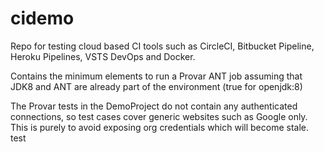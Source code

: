 # cidemo
Repo for testing cloud based CI tools such as CircleCI, Bitbucket Pipeline, Heroku Pipelines, VSTS DevOps and Docker.

Contains the minimum elements to run a Provar ANT job assuming that JDK8 and ANT are already part of the environment (true for openjdk:8)

The Provar tests in the DemoProject do not contain any authenticated connections, so test cases cover generic websites such as Google only. This is purely to avoid exposing org credentials which will become stale.
test
